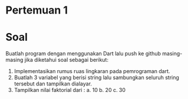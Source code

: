 # Pertemuan 1

# Soal
Buatlah program dengan menggunakan Dart lalu push ke github masing-masing jika diketahui soal sebagai berikut:

1. Implementasikan rumus ruas lingkaran pada pemrograman dart.
2. Buatlah 3 variabel yang berisi string lalu sambungkan seluruh string tersebut dan tampilkan dialayar.
3. Tampilkan nilai faktorial dari :
    a. 10
    b. 20
    c. 30

